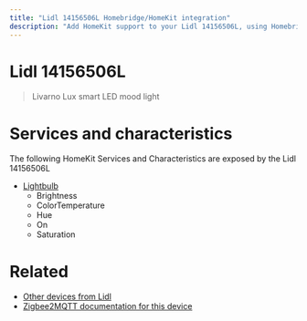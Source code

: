 ```yaml
---
title: "Lidl 14156506L Homebridge/HomeKit integration"
description: "Add HomeKit support to your Lidl 14156506L, using Homebridge, Zigbee2MQTT and homebridge-z2m."
---
```

<!---
This file has been GENERATED using src/docgen/docgen.ts
DO NOT EDIT THIS FILE MANUALLY!
-->
# Lidl 14156506L
> Livarno Lux smart LED mood light


# Services and characteristics
The following HomeKit Services and Characteristics are exposed by
the Lidl 14156506L

* [Lightbulb](../../light.md)
  * Brightness
  * ColorTemperature
  * Hue
  * On
  * Saturation


# Related
* [Other devices from Lidl](../index.md#lidl)
* [Zigbee2MQTT documentation for this device](https://www.zigbee2mqtt.io/devices/14156506L.html)